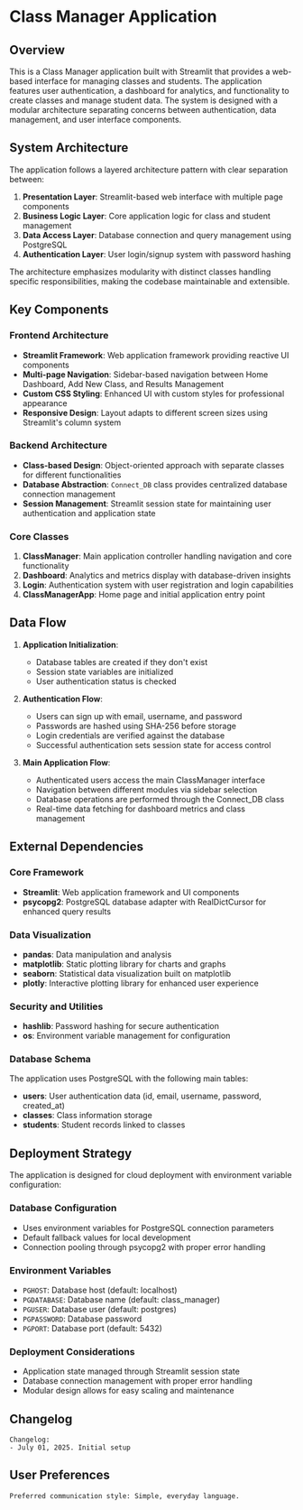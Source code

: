 # Class Manager Application

## Overview

This is a Class Manager application built with Streamlit that provides a web-based interface for managing classes and students. The application features user authentication, a dashboard for analytics, and functionality to create classes and manage student data. The system is designed with a modular architecture separating concerns between authentication, data management, and user interface components.

## System Architecture

The application follows a layered architecture pattern with clear separation between:

1. **Presentation Layer**: Streamlit-based web interface with multiple page components
2. **Business Logic Layer**: Core application logic for class and student management
3. **Data Access Layer**: Database connection and query management using PostgreSQL
4. **Authentication Layer**: User login/signup system with password hashing

The architecture emphasizes modularity with distinct classes handling specific responsibilities, making the codebase maintainable and extensible.

## Key Components

### Frontend Architecture
- **Streamlit Framework**: Web application framework providing reactive UI components
- **Multi-page Navigation**: Sidebar-based navigation between Home Dashboard, Add New Class, and Results Management
- **Custom CSS Styling**: Enhanced UI with custom styles for professional appearance
- **Responsive Design**: Layout adapts to different screen sizes using Streamlit's column system

### Backend Architecture
- **Class-based Design**: Object-oriented approach with separate classes for different functionalities
- **Database Abstraction**: `Connect_DB` class provides centralized database connection management
- **Session Management**: Streamlit session state for maintaining user authentication and application state

### Core Classes
1. **ClassManager**: Main application controller handling navigation and core functionality
2. **Dashboard**: Analytics and metrics display with database-driven insights
3. **Login**: Authentication system with user registration and login capabilities
4. **ClassManagerApp**: Home page and initial application entry point

## Data Flow

1. **Application Initialization**: 
   - Database tables are created if they don't exist
   - Session state variables are initialized
   - User authentication status is checked

2. **Authentication Flow**:
   - Users can sign up with email, username, and password
   - Passwords are hashed using SHA-256 before storage
   - Login credentials are verified against the database
   - Successful authentication sets session state for access control

3. **Main Application Flow**:
   - Authenticated users access the main ClassManager interface
   - Navigation between different modules via sidebar selection
   - Database operations are performed through the Connect_DB class
   - Real-time data fetching for dashboard metrics and class management

## External Dependencies

### Core Framework
- **Streamlit**: Web application framework and UI components
- **psycopg2**: PostgreSQL database adapter with RealDictCursor for enhanced query results

### Data Visualization
- **pandas**: Data manipulation and analysis
- **matplotlib**: Static plotting library for charts and graphs
- **seaborn**: Statistical data visualization built on matplotlib
- **plotly**: Interactive plotting library for enhanced user experience

### Security and Utilities
- **hashlib**: Password hashing for secure authentication
- **os**: Environment variable management for configuration

### Database Schema
The application uses PostgreSQL with the following main tables:
- **users**: User authentication data (id, email, username, password, created_at)
- **classes**: Class information storage
- **students**: Student records linked to classes

## Deployment Strategy

The application is designed for cloud deployment with environment variable configuration:

### Database Configuration
- Uses environment variables for PostgreSQL connection parameters
- Default fallback values for local development
- Connection pooling through psycopg2 with proper error handling

### Environment Variables
- `PGHOST`: Database host (default: localhost)
- `PGDATABASE`: Database name (default: class_manager)
- `PGUSER`: Database user (default: postgres)
- `PGPASSWORD`: Database password
- `PGPORT`: Database port (default: 5432)

### Deployment Considerations
- Application state managed through Streamlit session state
- Database connection management with proper error handling
- Modular design allows for easy scaling and maintenance

## Changelog

```
Changelog:
- July 01, 2025. Initial setup
```

## User Preferences

```
Preferred communication style: Simple, everyday language.
```
